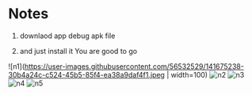 # Notes

1. downlaod app debug apk file

2. and just install it You are good to go

![n1](https://user-images.githubusercontent.com/56532529/141675238-30b4a24c-c524-45b5-85f4-ea38a9daf4f1.jpeg | width=100) ![n2](https://user-images.githubusercontent.com/56532529/141675289-5ad4795c-7012-4190-a9c9-8cc6d507693a.jpeg) ![n3](https://user-images.githubusercontent.com/56532529/141675291-3e56729b-7e00-4d29-baa2-82141cc8ef44.jpeg) ![n4](https://user-images.githubusercontent.com/56532529/141675294-173478b6-fe98-445c-8e64-c33eaaf2db63.jpeg) ![n5](https://user-images.githubusercontent.com/56532529/141675297-1694ea5d-d245-4f08-9b55-9ae774f4d012.jpeg)

